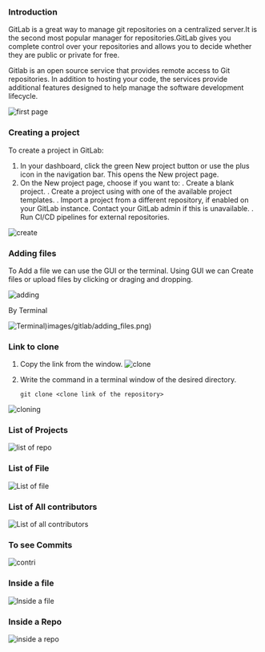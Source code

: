### Introduction

GitLab is a great way to manage git repositories on a centralized server.It is the second most popular manager for repositories.GitLab gives you complete control over your repositories and allows you to decide whether they are public or private for free.

Gitlab is an open source service that provides remote access to Git repositories. In addition to hosting your code, the services provide additional features designed to help manage the software development lifecycle.

![first page](images/gitlab/first_page.png)

### Creating a project

To create a project in GitLab:

1. In your dashboard, click the green New project button or use the plus icon in the navigation bar. This opens the New project page.
2. On the New project page, choose if you want to:
	. Create a blank project.
	. Create a project using with one of the available project  templates.
	. Import a project from a different repository, if enabled on your GitLab instance. Contact your GitLab admin if this is unavailable.
	. Run CI/CD pipelines for external repositories.

![create](images/gitlab/Creating.png)

### Adding files

To Add a file we can use the GUI or the terminal.
Using GUI we can Create files or upload files by clicking or draging and dropping.

![adding](images/gitlab/adding_files.png)

By Terminal

![Terminal](images/gitlab/Terminal.png))images/gitlab/adding_files.png)

### Link to clone
1. Copy the link from the window. 
![clone](images/gitlab/cloneLink.png)

2. Write the command in a terminal window of the desired directory.
	```
	git clone <clone link of the repository>
	```
	
![cloning](images/gitlab/TerminalClone.png)

### List of Projects

![list of repo](images/gitlab/ListRepo.png)

### List of File

![List  of file](images/gitlab/listFile.png)

### List of All contributors

![List of all contributors](images/gitlab/AllContri.png)

### To see Commits

![contri](images/gitlab/Contributions.png)

### Inside a file

![Inside a file](images/gitlab/Inside_file.png)

### Inside a Repo

![inside a repo](images/gitlab/inside_repository.png)





